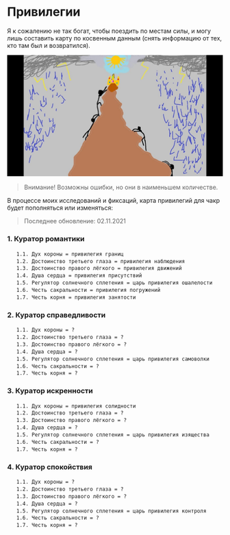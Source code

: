 # Привилегии

Я к сожалению не так богат, чтобы поездить по местам силы, и могу лишь составить карту по косвенным данным (снять информацию от тех, кто там был и возвратился). 

![](./Картинки/Привилегии.jpg)

> Внимание! Возможны ошибки, но они в наименьшем количестве.

В процессе моих исследований и фиксаций, карта привилегий для чакр будет пополняться или изменяться:

>Последнее обновление: 02.11.2021

### 1. Куратор романтики

```diff
   1.1. Дух короны = привилегия границ
   1.2. Достоинство третьего глаза = привилегия наблюдения
   1.3. Достоинство правого лёгкого = привилегия движений
   1.4. Душа сердца = привилегия присутствий
   1.5. Регулятор солнечного сплетения = царь привилегия ошалелости
   1.6. Честь сакральности = привилегия погружений
   1.7. Честь корня = привилегия занятости
```

### 2. Куратор справедливости

```diff
   1.1. Дух короны = ?
   1.2. Достоинство третьего глаза = ?
   1.3. Достоинство правого лёгкого = ?
   1.4. Душа сердца = ?
   1.5. Регулятор солнечного сплетения = царь привилегия самоволки
   1.6. Честь сакральности = ?
   1.7. Честь корня = ?
```

### 3. Куратор искренности

```diff
   1.1. Дух короны = привилегия солидности
   1.2. Достоинство третьего глаза = ?
   1.3. Достоинство правого лёгкого = ?
   1.4. Душа сердца = ?
   1.5. Регулятор солнечного сплетения = царь привилегия изящества
   1.6. Честь сакральности = ?
   1.7. Честь корня = ?
```

### 4. Куратор спокойствия

```diff
   1.1. Дух короны = ?
   1.2. Достоинство третьего глаза = ?
   1.3. Достоинство правого лёгкого = ?
   1.4. Душа сердца = ?
   1.5. Регулятор солнечного сплетения = царь привилегия контроля
   1.6. Честь сакральности = ?
   1.7. Честь корня = ?
```